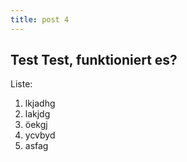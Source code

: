 ```yaml
---
title: post 4
---
```

## Test Test, funktioniert es?

Liste:

1. lkjadhg
2. lakjdg
3. öekgj
4. ycvbyd
5. asfag
